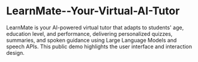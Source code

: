 # LearnMate--Your-Virtual-AI-Tutor
LearnMate is your AI-powered virtual tutor that adapts to students' age, education level, and performance, delivering personalized quizzes, summaries, and spoken guidance using Large Language Models and speech APIs. This public demo highlights the user interface and interaction design.

